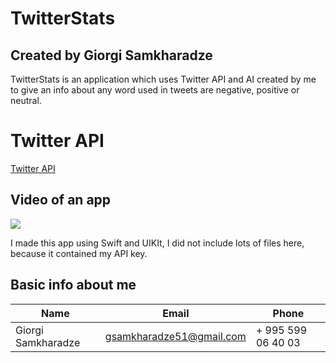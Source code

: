 # TwitterStats

## Created by Giorgi Samkharadze

TwitterStats  is an application which uses Twitter API and AI created by me to give an info about any word used in tweets are negative, positive or neutral.

# Twitter API
[Twitter API](https://developer.twitter.com/en/docs/twitter-api)
## Video of an app

![](https://media.giphy.com/media/e800NvtbI9zXafbTRX/giphy.gif)

I made this app using Swift and UIKIt, I did not include lots of files here, because it contained my API key.

## Basic info about me

| Name   | Email     | Phone  |
| ------ |  -----    | ------ |
| Giorgi Samkharadze | gsamkharadze51@gmail.com | + 995 599 06 40 03